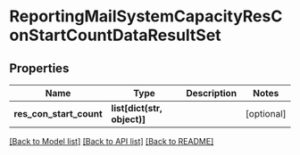 # ReportingMailSystemCapacityResConStartCountDataResultSet

## Properties
Name | Type | Description | Notes
------------ | ------------- | ------------- | -------------
**res_con_start_count** | **list[dict(str, object)]** |  | [optional] 

[[Back to Model list]](../README.md#documentation-for-models) [[Back to API list]](../README.md#documentation-for-api-endpoints) [[Back to README]](../README.md)

